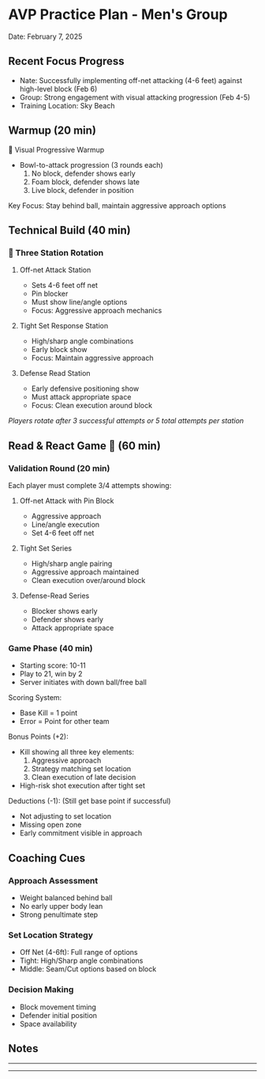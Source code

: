 # AVP Practice Plan - Men's Group
Date: February 7, 2025

## Recent Focus Progress
- Nate: Successfully implementing off-net attacking (4-6 feet) against high-level block (Feb 6)
- Group: Strong engagement with visual attacking progression (Feb 4-5)
- Training Location: Sky Beach

## Warmup (20 min)
🎯 Visual Progressive Warmup
- Bowl-to-attack progression (3 rounds each)
  1. No block, defender shows early
  2. Foam block, defender shows late
  3. Live block, defender in position

Key Focus: Stay behind ball, maintain aggressive approach options

## Technical Build (40 min)

### 🔄 Three Station Rotation
1. Off-net Attack Station
   - Sets 4-6 feet off net
   - Pin blocker
   - Must show line/angle options
   - Focus: Aggressive approach mechanics

2. Tight Set Response Station
   - High/sharp angle combinations
   - Early block show
   - Focus: Maintain aggressive approach

3. Defense Read Station
   - Early defensive positioning show
   - Must attack appropriate space
   - Focus: Clean execution around block

*Players rotate after 3 successful attempts or 5 total attempts per station*

## Read & React Game 🎯 (60 min)

### Validation Round (20 min)
Each player must complete 3/4 attempts showing:
1. Off-net Attack with Pin Block
   - Aggressive approach
   - Line/angle execution
   - Set 4-6 feet off net

2. Tight Set Series
   - High/sharp angle pairing
   - Aggressive approach maintained
   - Clean execution over/around block

3. Defense-Read Series
   - Blocker shows early
   - Defender shows early
   - Attack appropriate space

### Game Phase (40 min)
- Starting score: 10-11
- Play to 21, win by 2
- Server initiates with down ball/free ball

Scoring System:
- Base Kill = 1 point
- Error = Point for other team

Bonus Points (+2):
- Kill showing all three key elements:
  1. Aggressive approach
  2. Strategy matching set location
  3. Clean execution of late decision
- High-risk shot execution after tight set

Deductions (-1):
(Still get base point if successful)
- Not adjusting to set location
- Missing open zone
- Early commitment visible in approach

## Coaching Cues

### Approach Assessment
- Weight balanced behind ball
- No early upper body lean
- Strong penultimate step

### Set Location Strategy
- Off Net (4-6ft): Full range of options
- Tight: High/Sharp angle combinations
- Middle: Seam/Cut options based on block

### Decision Making
- Block movement timing
- Defender initial position
- Space availability

## Notes
___________________________
___________________________